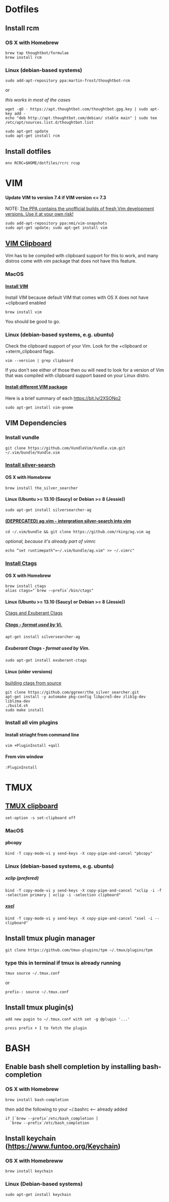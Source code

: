 # Dotfiles
## Install rcm
### OS X with Homebrew
```
brew tap thoughtbot/formulae
brew install rcm
```
### Linux (debian-based systems)
```
sudo add-apt-repository ppa:martin-frost/thoughtbot-rcm
```
or

_this works in most of the cases_
```
wget -qO - https://apt.thoughtbot.com/thoughtbot.gpg.key | sudo apt-key add -
echo "deb http://apt.thoughtbot.com/debian/ stable main" | sudo tee /etc/apt/sources.list.d/thoughtbot.list
```
```
sudo apt-get update
sudo apt-get install rcm
```
## Install dotfiles
```
env RCRC=$HOME/dotfiles/rcrc rcup
```
# VIM
#### Update VIM to version 7.4 if VIM version <= 7.3
NOTE: [The PPA contains the unofficial builds of fresh Vim development versions. Use it at your own risk!](http://ubuntuhandbook.org/index.php/2013/08/upgrade-vim-7-4-ubuntu/)
```
sudo add-apt-repository ppa:nmi/vim-snapshots
sudo apt-get update; sudo apt-get install vim
```
## [VIM Clipboard](https://bit.ly/2TTyubi)
Vim has to be compiled with clipboard support for this to work, and many distros come with vim package that does not have this feature.
### MacOS
#### [Install VIM](https://bit.ly/2FUxZVN)
Install VIM because default VIM that comes with OS X does not have +clipboard enabled
```
brew install vim
```
You should be good to go.
### Linux (debian-based systems, e.g. ubuntu)
Check the clipboard support of your Vim.
Look for the +clipboard or +xterm_clipboard flags.
```
vim --version | grep clipboard
```
If you don't see either of those then ou will need to look for a version of Vim that was compiled with clipboard support based on your Linux distro.
#### [Install different VIM package](https://bit.ly/2F2g3Ie)
Here is a brief summary of each https://bit.ly/2XSONo2
```
sudo apt-get install vim-gnome
```
## VIM Dependencies
### Install vundle
```
git clone https://github.com/VundleVim/Vundle.vim.git ~/.vim/bundle/Vundle.vim
```
### [Install silver-search](https://github.com/ggreer/the_silver_searcher)
#### OS X with Homebrew
```
brew install the_silver_searcher
```
#### Linux (Ubuntu >= 13.10 (Saucy) or Debian >= 8 (Jessie))
```
sudo apt-get install silversearcher-ag
```
#### [(DEPRECATED) ag.vim - intergration silver-search into vim](https://github.com/rking/ag.vim)
```
cd ~/.vim/bundle && git clone https://github.com/rking/ag.vim ag 
```
_optional, because it's already part of vimrc_
```
echo “set runtimepath^=~/.vim/bundle/ag.vim" >> ~/.vimrc"
```
### [Install Ctags](https://en.wikipedia.org/wiki/Ctags#Ctags_and_Exuberant_Ctags)
#### OS X with Homebrew
```
brew install ctags
alias ctags="`brew -—prefix`/bin/ctags"
```
#### Linux (Ubuntu >= 13.10 (Saucy) or Debian >= 8 (Jessie))
[Ctags and Exuberant Ctags](raju.shoutwiki.com/wiki/Difference_between_ctags_and_exuberant_ctags)
##### [Ctags - format used by Vi.](https://github.com/ggreer/the_silver_searcher#installing)
```
apt-get install silversearcher-ag
```
##### Exuberant Ctags - format used by Vim.
```
sudo apt-get install exuberant-ctags
```
#### Linux (older versions)
[building ctags from source](https://github.com/ggreer/the_silver_searcher#building-from-source)
```
git clone https://github.com/ggreer/the_silver_searcher.git
apt-get install -y automake pkg-config libpcre3-dev zlib1g-dev liblzma-dev
./build.sh
sudo make install
```
### Install all vim plugins
#### Install striaght from command line
```
vim +PluginInstall +qall
```
#### From vim window
```
:PluginInstall
```
# TMUX
## [TMUX clipboard](https://bit.ly/2F3xQPd)
```
set-option -s set-clipboard off
```
### MacOS
#### pbcopy
```
bind -T copy-mode-vi y send-keys -X copy-pipe-and-cancel "pbcopy"
```
### Linux (debian-based systems, e.g. ubuntu)
##### xclip (prefered)
```
bind -T copy-mode-vi y send-keys -X copy-pipe-and-cancel "xclip -i -f -selection primary | xclip -i -selection clipboard"
```
##### [xsel](https://bit.ly/2Fep6qK)
```
bind -T copy-mode-vi y send-keys -X copy-pipe-and-cancel "xsel -i --clipboard"
```
## Install tmux plugin manager
```
git clone https://github.com/tmux-plugins/tpm ~/.tmux/plugins/tpm
```
### type this in terminal if tmux is already running 
```
tmux source ~/.tmux.conf
```
or
```
prefix-: source ~/.tmux.conf
```
## Install tmux plugin(s)
```
add new pugin to ~/.tmux.conf with set -g @plugin '...'
```
```
press prefix + I to fetch the plugin
```
# BASH 
## Enable bash shell completion by installing bash-completion
### OS X with Homebrew
```
brew install bash-completion
```
then add the following to your ~/.bashrc <-- already added
```
if [`brew --prefix`/etc/bash_completion ]
  `brew --prefix`/etc/bash_completion
```
## Install keychain (https://www.funtoo.org/Keychain)
### OS X with Homebreww
```
brew install keychain
```
### Linux (Debian-based systems)
```
sudo apt-get install keychain
```
